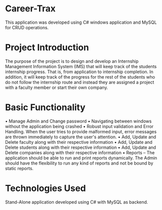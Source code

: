# Career-Trax
This application was developed using C# windows application and MySQL for CRUD operations.

# Project Introduction
The purpose of the project is to design and develop an Internship Management Information System (IMS) that will keep track of the students internship progress. That is, from application to internship completion. In addition, it will keep track of the progress for the rest of the students who do not follow the internship route and instead they are assigned a project with a faculty member or start their own company.

# Basic Functionality
• Manage Admin and Change password
• Navigating between windows without the application being crashed
• Robust input validation and Error Handling. When the user tries to provide malformed input, error messages are thrown immediately to capture the user's attention.
•	Add, Update and Delete faculty along with their respective information 
•	Add, Update and Delete students along with their respective information
•	Add, Update and Delete companies along with their respective information
• Reports – The application should be able to run and print reports dynamically. The Admin should have the flexibility to run any kind of reports and not be bound by static reports.

# Technologies Used
Stand-Alone application developed using C# with MySQL as backend.
